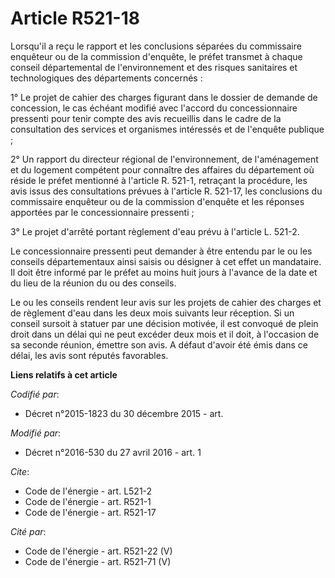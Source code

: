 # Article R521-18

Lorsqu'il a reçu le rapport et les conclusions séparées du commissaire enquêteur ou de la commission d'enquête, le préfet
transmet à chaque conseil départemental de l'environnement et des risques sanitaires et technologiques des départements
concernés : 

1° Le projet de cahier des charges figurant dans le dossier de demande de concession, le cas échéant modifié avec l'accord du
concessionnaire pressenti pour tenir compte des avis recueillis dans le cadre de la consultation des services et organismes
intéressés et de l'enquête publique ; 

2° Un rapport du directeur régional de l'environnement, de l'aménagement et du logement compétent pour connaître des affaires
du département où réside le préfet mentionné à l'article R. 521-1, retraçant la procédure, les avis issus des consultations
prévues à l'article R. 521-17, les conclusions du commissaire enquêteur ou de la commission d'enquête et les réponses
apportées par le concessionnaire pressenti ; 

3° Le projet d'arrêté portant règlement d'eau prévu à l'article L. 521-2. 

Le concessionnaire pressenti peut demander à être entendu par le ou les conseils départementaux ainsi saisis ou désigner à
cet effet un mandataire. Il doit être informé par le préfet au moins huit jours à l'avance de la date et du lieu de la
réunion du ou des conseils. 

Le ou les conseils rendent leur avis sur les projets de cahier des charges et de règlement d'eau dans les deux mois suivants
leur réception. Si un conseil sursoit à statuer par une décision motivée, il est convoqué de plein droit dans un délai qui ne
peut excéder deux mois et il doit, à l'occasion de sa seconde réunion, émettre son avis. A défaut d'avoir été émis dans ce
délai, les avis sont réputés favorables.

**Liens relatifs à cet article**

_Codifié par_:

  - Décret n°2015-1823 du 30 décembre 2015 - art.

_Modifié par_:

  - Décret n°2016-530 du 27 avril 2016 - art. 1

_Cite_:

  - Code de l'énergie - art. L521-2
  - Code de l'énergie - art. R521-1
  - Code de l'énergie - art. R521-17

_Cité par_:

  - Code de l'énergie - art. R521-22 (V)
  - Code de l'énergie - art. R521-71 (V)
